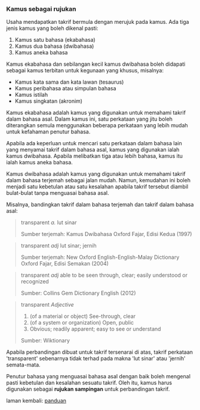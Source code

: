 ---
---

### Kamus sebagai rujukan

Usaha mendapatkan takrif bermula dengan merujuk pada kamus.
Ada tiga jenis kamus yang boleh dikenal pasti:

1. Kamus satu bahasa (ekabahasa)
2. Kamus dua bahasa (dwibahasa)
3. Kamus aneka bahasa

Kamus ekabahasa dan sebilangan kecil kamus dwibahasa boleh
didapati sebagai kamus terbitan untuk kegunaan yang khusus,
misalnya:

* Kamus kata sama dan kata lawan (tesaurus)
* Kamus peribahasa atau simpulan bahasa
* Kamus istilah
* Kamus singkatan (akronim)

Kamus ekabahasa adalah kamus yang digunakan untuk memahami
takrif dalam bahasa asal. Dalam kamus ini, satu perkataan
yang jitu boleh diterangkan semula menggunakan beberapa
perkataan yang lebih mudah untuk kefahaman penutur bahasa.

Apabila ada keperluan untuk mencari satu perkataan dalam
bahasa lain yang menyamai takrif dalam bahasa asal, kamus
yang digunakan ialah kamus dwibahasa. Apabila melibatkan
tiga atau lebih bahasa, kamus itu ialah kamus aneka bahasa.

Kamus dwibahasa adalah kamus yang digunakan untuk memahami
takrif dalam bahasa terjemah sebagai jalan mudah. Namun,
kemudahan ini boleh menjadi satu kebetulan atau satu
kesalahan apabila takrif tersebut diambil bulat-bulat tanpa
menguasai bahasa asal.

Misalnya, bandingkan takrif dalam bahasa terjemah dan
takrif dalam bahasa asal:

> transparent *a.* lut sinar
>
> Sumber terjemah: Kamus Dwibahasa Oxford Fajar,
> Edisi Kedua (1997)

> transparent *adj* lut sinar; jernih
>
> Sumber terjemah: New Oxford English-English-Malay
> Dictionary Oxford Fajar, Edisi Semakan (2004)

> transparent *adj* able to be seen through, clear;
> easily understood or recognized
>
> Sumber: Collins Gem Dictionary English (2012)

> transparent *Adjective*
>
> 1. (of a material or object) See-through, clear
> 2. (of a system or organization) Open, public
> 3. Obvious; readily apparent; easy to see or understand
>
> Sumber: Wiktionary

Apabila perbandingan dibuat untuk takrif tersenarai di atas,
takrif perkataan 'transparent' sebenarnya tidak terhad pada
makna 'lut sinar' atau 'jernih' semata-mata.

Penutur bahasa yang menguasai bahasa asal dengan baik boleh
mengenal pasti kebetulan dan kesalahan sesuatu takrif. Oleh
itu, kamus harus digunakan sebagai **rujukan sampingan**
untuk perbandingan takrif.

laman kembali: [panduan][0]

  [0]: ../index.md
